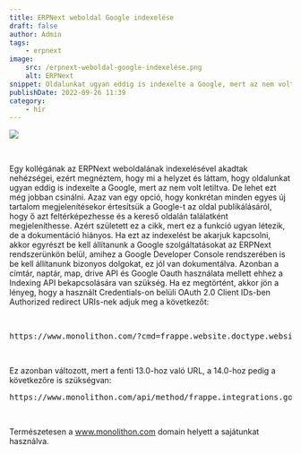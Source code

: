 ```yaml
---
title: ERPNext weboldal Google indexelése
draft: false
author: Admin
tags:
    - erpnext
image:
    src: /erpnext-weboldal-google-indexelése.png
    alt: ERPNext
snippet: Oldalunkat ugyan eddig is indexelte a Google, mert az nem volt letiltva. De lehet ezt még jobban csinálni.
publishDate: 2022-09-26 11:39
category:
    - hír
---
```


<p><img src="/images/erpnext-weboldal-google-indexelése.png"></p><p><br></p><p>Egy kollégának az ERPNext weboldalának indexelésével akadtak nehézségei, ezért megnéztem, hogy mi a helyzet és láttam, hogy oldalunkat ugyan eddig is indexelte a Google, mert az nem volt letiltva. De lehet ezt még jobban csinálni. Azaz van egy opció, hogy konkrétan minden egyes új tartalom megjelenítésekor értesítsük a Google-t az oldal publikálásáról, hogy ő azt feltérképezhesse és a kereső oldalán találatként megjeleníthesse. Azért született ez a cikk, mert ez a funkció ugyan létezik, de a dokumentáció hiányos. Ha ezt az indexelést be akarjuk kapcsolni, akkor egyrészt be kell állítanunk a Google szolgáltatásokat az ERPNext rendszerünkön belül, amihez a Google Developer Console rendszerében is be kell állítanunk bizonyos dolgokat, ez jól van dokumentálva. Azonban a címtár, naptár, map, drive API és Google Oauth használata mellett ehhez a Indexing API bekapcsolására van szükség. Ha ez megtörtént, akkor jön a lényeg, hogy a használt Credentials-on belüli OAuth 2.0 Client IDs-ben Authorized redirect URIs-nek adjuk meg a következőt:</p><p><br></p><pre class="ql-code-block-container" spellcheck="false"><div class="ql-code-block" data-language="plain">https://www.monolithon.com/?cmd=frappe.website.doctype.website_settings.google_indexing.google_callback</div></pre><p><br></p><p>Ez azonban változott, mert a fenti 13.0-hoz való URL, a 14.0-hoz pedig a következőre is szükségvan:</p><pre class="ql-code-block-container" spellcheck="false"><div class="ql-code-block">https://www.monolithon.com/api/method/frappe.integrations.google_oauth.callback</div></pre><p><br></p><p>Természetesen a <a href="http://www.monolithon.com" rel="noopener noreferrer">www.monolithon.com</a> domain helyett a sajátunkat használva.</p>
